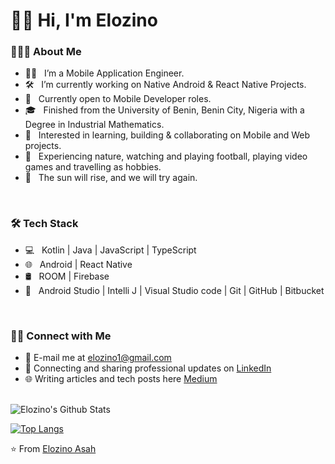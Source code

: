 <h1>👋🏽 Hi, I'm Elozino &nbsp;</h1>

<h3> 👨🏻‍💻 About Me </h3>

- 👨🏽 &nbsp; I’m a Mobile Application Engineer.
- 🛠 &nbsp; I’m currently working on Native Android & React Native Projects.
- 💼 &nbsp; Currently open to Mobile Developer roles.
- 🎓 &nbsp; Finished from the University of Benin, Benin City, Nigeria with a Degree in Industrial Mathematics.
- 🌱 &nbsp; Interested in learning, building & collaborating on Mobile and Web projects.
- 🎾 &nbsp; Experiencing nature, watching and playing football, playing video games and travelling as hobbies.
- 🔮 &nbsp; The sun will rise, and we will try again. 
  
<br>

<h3>🛠 Tech Stack</h3>

- 💻 &nbsp; Kotlin | Java | JavaScript | TypeScript
- 🌐 &nbsp; Android | React Native 
- 🛢 &nbsp; ROOM | Firebase
- 🔧 &nbsp; Android Studio | Intelli J | Visual Studio code | Git | GitHub | Bitbucket

<br>
  
<h3> 🤝🏻 Connect with Me </h3>

- 📧 E-mail me at <a href="mailto:elozino1@gmail.com">elozino1@gmail.com</a>
- 💼 Connecting and sharing professional updates on <a href="https://www.linkedin.com/in/elozino-asah/">LinkedIn</a>
- 🌐 Writing articles and tech posts here <a href="https://medium.com/@elozino1">Medium</a>
  
<br>

<img align="center" src="https://github-readme-stats.vercel.app/api?username=elozino1&include_all=true&count_private=true&show_icons=true&line_height=20&title_color=7A7ADB&icon_color=2234AE&text_color=D3D3D3&bg_color=0,000000,130F40" alt="Elozino's Github Stats">

</br>

[![Top Langs](https://github-readme-stats.vercel.app/api/top-langs/?username=elozino1&layout=compact&text_color=daf7dc&bg_color=151515)](https://github.com/elozino1/github-readme-stats)



⭐️ From [Elozino Asah](https://github.com/elozino1)

<!---
elozino1/elozino1 is a ✨ special ✨ repository because its `README.md` (this file) appears on your GitHub profile.
You can click the Preview link to take a look at your changes.
--->
